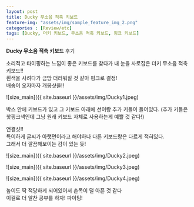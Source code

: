 ```yaml
---
layout: post
title: Ducky 무소음 적축 키보드
feature-img: "assets/img/sample_feature_img_2.png"
categories : [Review/etc]
tags: [Ducky, 더키 키보드, 무소음 적축 키보드, 핑크 키보드]
---
```


**Ducky 무소음 적축 키보드** 후기


소리적고 타이핑하는 느낌이 좋은 키보드를 찾다가 내 눈을 사로잡은 더키 무소음 적축 키보드!!<br>
흰색을 사려다가 금방 더러워질 것 같아 핑크로 결정!<br>
배송이 오자마자 개봉샷을!!

![size_main]({{ site.baseurl }}/assets/img/Ducky1.jpeg)

박스 안에 키보드가 있고 그 키보드 아래에 선이랑 추가 키들이 들어있다. (추가 키들은 핫핑크색인데 그냥 원래 키보드 자체로 사용하는게 예쁠 것 같다!)


연결샷!! <br>
특이하게 글씨가 아랫면이라고 해야하나 다른 키보드랑은 다르게 적혀있다. <br>
그래서 더 깔끔해보이는 감이 있는 듯!<br>

![size_main]({{ site.baseurl }}/assets/img/Ducky2.jpeg)


![size_main]({{ site.baseurl }}/assets/img/Ducky3.jpeg)


![size_main]({{ site.baseurl }}/assets/img/Ducky4.jpeg)

높이도 딱 적당하게 되어있어서 손목이 덜 아픈 것 같다 <br>
이걸로 더 알찬 공부를 하자! 파이팅! 

